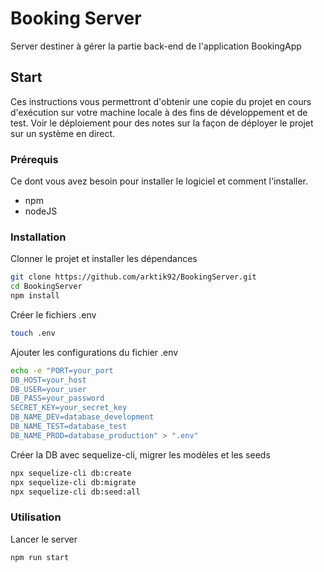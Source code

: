 # Booking Server

Server destiner à gérer la partie back-end de l'application BookingApp

## Start

Ces instructions vous permettront d'obtenir une copie du projet en cours d'exécution sur votre machine locale à des fins de développement et de test. Voir le déploiement pour des notes sur la façon de déployer le projet sur un système en direct.

### Prérequis

Ce dont vous avez besoin pour installer le logiciel et comment l'installer.
- npm
- nodeJS

### Installation

Clonner le projet et installer les dépendances
```bash
git clone https://github.com/arktik92/BookingServer.git
cd BookingServer
npm install
```
Créer le fichiers .env
```bash
touch .env
```

Ajouter les configurations du fichier .env
```bash
echo -e "PORT=your_port
DB_HOST=your_host
DB_USER=your_user
DB_PASS=your_password
SECRET_KEY=your_secret_key
DB_NAME_DEV=database_development
DB_NAME_TEST=database_test
DB_NAME_PROD=database_production" > ".env"
```

Créer la DB avec sequelize-cli, migrer les modèles et les seeds
```bash
npx sequelize-cli db:create
npx sequelize-cli db:migrate
npx sequelize-cli db:seed:all
```

### Utilisation 

Lancer le server
```bash
npm run start
```